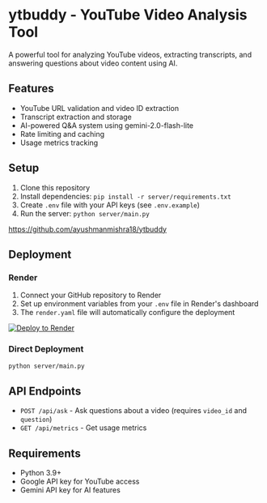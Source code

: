# ytbuddy - YouTube Video Analysis Tool

A powerful tool for analyzing YouTube videos, extracting transcripts, and answering questions about video content using AI.

## Features
- YouTube URL validation and video ID extraction
- Transcript extraction and storage
- AI-powered Q&A system using gemini-2.0-flash-lite
- Rate limiting and caching
- Usage metrics tracking

## Setup
1. Clone this repository
2. Install dependencies: `pip install -r server/requirements.txt`
3. Create `.env` file with your API keys (see `.env.example`)
4. Run the server: `python server/main.py`

https://github.com/ayushmanmishra18/ytbuddy

## Deployment
### Render
1. Connect your GitHub repository to Render
2. Set up environment variables from your `.env` file in Render's dashboard
3. The `render.yaml` file will automatically configure the deployment

[![Deploy to Render](https://render.com/images/deploy-to-render-button.svg)](https://render.com/deploy)

### Direct Deployment
```bash
python server/main.py
```

## API Endpoints
- `POST /api/ask` - Ask questions about a video (requires `video_id` and `question`)
- `GET /api/metrics` - Get usage metrics

## Requirements
- Python 3.9+
- Google API key for YouTube access
- Gemini API key for AI features
